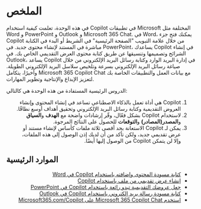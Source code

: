 # الملخص

في هذه الوحدة، تعلمت كيفية استخدام Copilot في تطبيقات Microsoft المختلفة مثل Word و PowerPoint و Outlook و Microsoft 365 Chat. في Word، يمكنك فتح جزء Copilot من خلال علامة التبويب "الصفحة الرئيسية" في الشريط أو البدء في الكتابة مباشرة في المستند لإنشاء محتوى جديد. في PowerPoint، يساعدك Copilot في إنشاء الشرائح وتصميمها وتنسيقها عن طريق كتابة محتوى العرض التقديمي الخاص بك. في Outlook، يساعد Copilot في إدارة البريد الوارد وكتابة رسائل البريد الإلكتروني من خلال صياغة رسائل البريد الإلكتروني بسرعة وتلخيص سلاسل البريد الإلكتروني الطويلة. وأخيرًا، يتكامل Microsoft 365 Copilot Chat مع بيانات العمل والتطبيقات الخاصة بك لتعزيز الإبداع والإنتاجية وتطوير المهارات.

الدروس الرئيسية المستفادة من هذه الوحدة هي كالتالي:

<ol dir='rtl'>
    <li>Copilot هي أداة تعمل بالذكاء الاصطناعي تساعد في إنشاء المحتوى وإنشاء العروض التقديمية وكتابة رسائل البريد الإلكتروني وتحقيق أهداف أوسع نطاقًا.</li>
    <li>لاستخدام Copilot بشكل فعّال، وفّر إرشادات واضحة مع <b>الهدف</b> و<b>السياق</b> و<b>المصدر(المصادر)</b> و<b>التوقعات</b> للحصول على النتائج المرجوة.</li>
    <li>يمكن لـ Copilot الاستعانة بحد أقصى ثلاثة ملفات كأساس لإنشاء مستند أو عرض تقديمي جديد، ولكن تأكد من أن لديك إذن الوصول إلى هذه الملفات، وإلا لن يتمكن Copilot من الوصول إليها أيضًا.</li>
</ol>

## الموارد الرئيسية


<ul dir='rtl'>
    <li><a href="https://support.microsoft.com/office/draft-and-add-content-with-copilot-in-word-069c91f0-9e42-4c9a-bbce-fddf5d581541">كتابة مسودة المحتوى وإضافته باستخدام Copilot في Word</a></li>
    <li><a href="https://support.microsoft.com/office/create-a-new-presentation-3222ee03-f5a4-4d27-8642-9c387ab4854d">إنشاء عرض تقديمي من ملف باستخدام Copilot</a></li>
    <li><a href="https://support.microsoft.com/office/use-your-organization-s-branding-with-copilot-in-powerpoint-c8bc6df5-37ed-4398-8b90-f78a8fdcf9bb">جعل عروضك التقديمية تبدو رائعة باستخدام Copilot في PowerPoint</a></li>
    <li><a href="https://support.microsoft.com/office/draft-an-email-message-with-copilot-in-outlook-3eb1d053-89b8-491c-8a6e-746015238d9b">كتابة مسودة رسالة بريد إلكتروني باستخدام Copilot في Outlook</a></li>
    <li><a href="https://support.microsoft.com/topic/use-microsoft-365-chat-at-microsoft365-com-or-in-the-microsoft-365-office-app-4a2538f9-962f-4c7c-a368-f6006bc13d6f">استخدم Microsoft 365 Copilot Chat على Microsoft365.com/Copilot</a></li>
</ul>